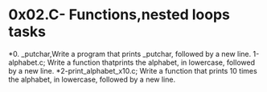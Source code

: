# 0x02.C- Functions,nested loops tasks
 *0. _putchar,Write a program that prints _putchar, followed by a new line.
1-alphabet.c; Write a function thatprints the alphabet, in lowercase, followed by a new line.
 *2-print_alphabet_x10.c; Write a function that prints 10 times the alphabet, in lowercase, followed by a new line.
